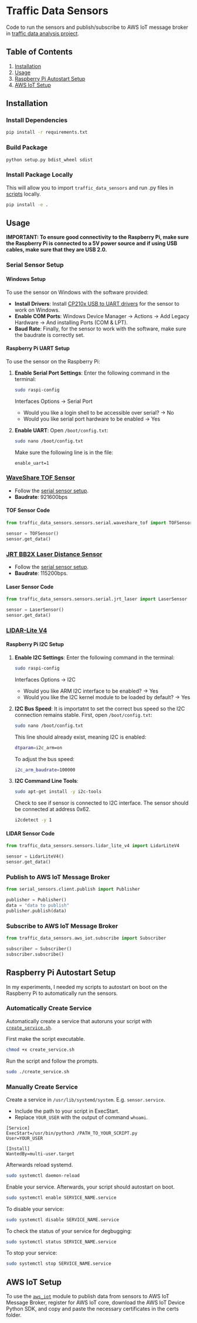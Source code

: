 # Traffic Data Sensors

Code to run the sensors and publish/subscribe to AWS IoT message broker in [traffic data analysis project](https://github.com/wuihee/Traffic-Data-Collection/tree/main).

## Table of Contents

1. [Installation](#installation)
2. [Usage](#usage)
3. [Raspberry Pi Autostart Setup](#raspberry-pi-autostart-setup)
4. [AWS IoT Setup](#aws-iot-setup)

## Installation

### Install Dependencies

```bash
pip install -r requirements.txt
```

### Build Package

```bash
python setup.py bdist_wheel sdist
```

### Install Package Locally

This will allow you to import `traffic_data_sensors` and run .py files in [scripts](./scripts/) locally.

```bash
pip install -e .
```

## Usage

**IMPORTANT: To ensure good connectivity to the Raspberry Pi, make sure the Raspberry Pi is connected to a 5V power source and if using USB cables, make sure that they are USB 2.0.**

### Serial Sensor Setup

#### Windows Setup

To use the sensor on Windows with the software provided:

- **Install Drivers**: Install [CP210x USB to UART drivers](https://www.silabs.com/developers/usb-to-uart-bridge-vcp-drivers?tab=downloads) for the sensor to work on Windows.
- **Enable COM Ports**: Windows Device Manager &rarr; Actions &rarr; Add Legacy Hardware &rarr; And installing Ports (COM & LPT).
- **Baud Rate**: Finally, for the sensor to work with the software, make sure the baudrate is correctly set.

#### Raspberry Pi UART Setup

To use the sensor on the Raspberry Pi:

1. **Enable Serial Port Settings**: Enter the following command in the terminal:

    ```bash
    sudo raspi-config
    ```

    Interfaces Options &rarr; Serial Port
    - Would you like a login shell to be accessible over serial? &rarr; No
    - Would you like serial port hardware to be enabled &rarr; Yes
2. **Enable UART**: Open `/boot/config.txt`:

    ```bash
    sudo nano /boot/config.txt
    ```

    Make sure the following line is in the file:

    ```text
    enable_uart=1
    ```

### [WaveShare TOF Sensor](https://www.waveshare.com/tof-laser-range-sensor.htm)

- Follow the [serial sensor setup](#serial-sensor-setup).
- **Baudrate**: 921600bps

#### TOF Sensor Code

```python
from traffic_data_sensors.sensors.serial.waveshare_tof import TOFSensor

sensor = TOFSensor()
sensor.get_data()
```

### [JRT BB2X Laser Distance Sensor](https://www.alibaba.com/product-detail/JRT-Laser-Distance-Module-High-Accuracy_1600935670921.html?spm=a2700.galleryofferlist.p_offer.d_price.386f1f20EnJdbn&s=p)

- Follow the [serial sensor setup](#serial-sensor-setup).
- **Baudrate**: 115200bps.

#### Laser Sensor Code

```python
from traffic_data_sensors.sensors.serial.jrt_laser import LaserSensor

sensor = LaserSensor()
sensor.get_data()
```

### [LIDAR-Lite V4](https://www.sparkfun.com/products/18009)

#### Raspberry Pi I2C Setup

1. **Enable I2C Settings**: Enter the following command in the terminal:

    ```bash
    sudo raspi-config
    ```

    Interfaces Options &rarr; I2C
   - Would you like ARM I2C interface to be enabled? &rarr; Yes
   - Would you like the I2C kernel module to be loaded by default? &rarr; Yes
2. **I2C Bus Speed**: It is importatnt to set the correct bus speed so the I2C connection remains stable. First, open `/boot/config.txt`:
  
    ```bash
    sudo nano /boot/config.txt
    ```

    This line should already exist, meaning I2C is enabled:

    ```bash
    dtparam=i2c_arm=on
    ```

    To adjust the bus speed:

    ```bash
    i2c_arm_baudrate=100000
    ```

3. **I2C Command Line Tools**:

    ```bash
    sudo apt-get install -y i2c-tools
    ```

    Check to see if sensor is connected to I2C interface. The sensor should be connected at address 0x62.

    ```bash
    i2cdetect -y 1
    ```

#### LIDAR Sensor Code

```python
from traffic_data_sensors.sensors.lidar_lite_v4 import LidarLiteV4

sensor = LidarLiteV4()
sensor.get_data()
```

### Publish to AWS IoT Message Broker

```python
from serial_sensors.client.publish import Publisher

publisher = Publisher()
data = "data to publish"
publisher.publish(data)
```

### Subscribe to AWS IoT Message Broker

```python
from traffic_data_sensors.aws_iot.subscribe import Subscriber

subscriber = Subscriber()
subscriber.subscribe()
```

## Raspberry Pi Autostart Setup

In my experiments, I needed my scripts to autostart on boot on the Raspberry Pi to automatically run the sensors.

### Automatically Create Service

Automatically create a service that autoruns your script with [`create_service.sh`](./scripts/create_service.sh).

First make the script executable.

```bash
chmod +x create_service.sh
```

Run the script and follow the prompts.

```bash
sudo ./create_service.sh
```

### Manually Create Service

Create a service in `/usr/lib/systemd/system`. E.g. `sensor.service`.

- Include the path to your script in ExecStart.
- Replace `YOUR_USER` with the output of command `whoami`.

```text
[Service]
ExecStart=/usr/bin/python3 /PATH_TO_YOUR_SCRIPT.py
User=YOUR_USER

[Install]
WantedBy=multi-user.target
```

Afterwards reload systemd.

```bash
sudo systemctl daemon-reload
```

Enable your service. Afterwards, your script should autostart on boot.

```bash
sudo systemctl enable SERVICE_NAME.service
```

To disable your service:

```bash
sudo systemctl disable SERVICE_NAME.service
```

To check the status of your service for degbugging:

```bash
sudo systemctl status SERVICE_NAME.service
```

To stop your service:

```bash
sudo systemctl stop SERVICE_NAME.service
```

## AWS IoT Setup

To use the [`aws_iot`](./src/aws_iot/) module to publish data from sensors to AWS IoT Message Broker, register for AWS IoT core, download the AWS IoT Device Python SDK, and copy and paste the necessary certificates in the certs folder.
